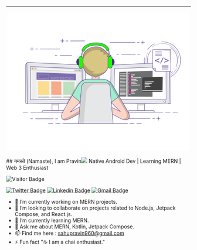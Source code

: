 ---
<p  align="center"><img height="380" src ="https://github.com/prvn347/prvn347/blob/main/codegif.gif" width="500"></p>
## नमस्ते (Namaste), I am Pravin<img src="https://media.giphy.com/media/mGcNjsfWAjY5AEZNw6/giphy.gif" width="50">
Native Android Dev | Learning MERN | Web 3 Enthusiast

![Visitor Badge](https://visitor-badge.laobi.icu/badge?page_id=prvn347.prvn347)


[![Twitter Badge](https://img.shields.io/badge/-@prvn347-1ca0f1?style=flat-square&labelColor=1ca0f1&logo=twitter&logoColor=white&link=https://twitter.com/raheprvn)](https://twitter.com/raheprvn) 
[![Linkedin Badge](https://img.shields.io/badge/-prvn347-blue?style=flat-square&logo=Linkedin&logoColor=white&link=https://www.linkedin.com/in/prvn347/)](https://www.linkedin.com/in/prvn347/)
[![Gmail Badge](https://img.shields.io/badge/-sahupravin960@gmail.com-c14438?style=flat-square&logo=Gmail&logoColor=white&link=mailto:sahupravin960@gmail.com)](mailto:sahupravin960@gmail.com)

- 🔭 I’m currently working on MERN projects.
- 👯 I’m looking to collaborate on projects related to Node.js, Jetpack Compose, and React.js.
- 🌱 I’m currently learning MERN.
- 💬 Ask me about MERN, Kotlin, Jetpack Compose.
- 📫 Find me here : [sahupravin960@gmail.com](mailto:sahupravin960@gmail.com)
- ⚡ Fun fact "☕ I am a chai enthusiast."
  


<!--### I am learning blog writings here - [maddhruv.dev](https://maddhruv.dev)-->

